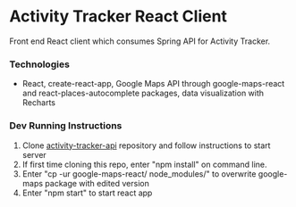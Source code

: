 # Activity Tracker React Client

Front end React client which consumes Spring API for Activity Tracker.

### Technologies
- React, create-react-app, Google Maps API through google-maps-react and react-places-autocomplete packages, data visualization with Recharts

### Dev Running Instructions
1. Clone [activity-tracker-api](https://github.com/sjciasullo/activity-tracker-api) repository and follow instructions to start server
2. If first time cloning this repo, enter "npm install" on command line.
3. Enter "cp -ur google-maps-react/ node_modules/" to overwrite google-maps package with edited version
4. Enter "npm start" to start react app